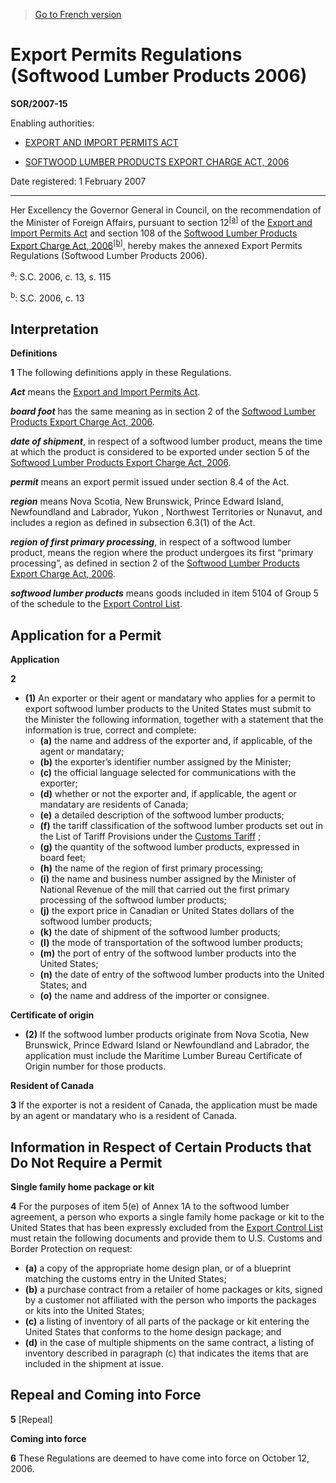 > [Go to French version](/fr/Règlements/Décrets,%20ordonnances%20et%20règlements%20statutaires/2007/15.md)

# Export Permits Regulations (Softwood Lumber Products 2006)

**SOR/2007-15**

Enabling authorities: 
- [EXPORT AND IMPORT PERMITS ACT](/en/Acts/Revised%20Statutes%20of%20Canada/E/E-19.md)

- [SOFTWOOD LUMBER PRODUCTS EXPORT CHARGE ACT, 2006](/en/Acts/Statutes%20of%20Canada/2006/c.%2013.md)

Date registered: 1 February 2007

----------

Her Excellency the Governor General in Council, on the recommendation of the Minister of Foreign Affairs, pursuant to section 12<sup><a href='#nbp_609077-F_hq_1007'>[a]</a></sup> of the [Export and Import Permits Act](/en/Acts/Revised%20Statutes%20of%20Canada/E/E-19.md) and section 108 of the [Softwood Lumber Products Export Charge Act, 2006](/en/Acts/Statutes%20of%20Canada/2006/c.%2013.md)<sup><a href='#nbp_609077-F_hq_1073'>[b]</a></sup>, hereby makes the annexed Export Permits Regulations (Softwood Lumber Products 2006).

<a name='nbp_609077-F_hq_1007'><sup>a</sup></a>: S.C. 2006, c. 13, s. 115<br />

<a name='nbp_609077-F_hq_1073'><sup>b</sup></a>: S.C. 2006, c. 13<br />




## Interpretation



**Definitions**

**1** The following definitions apply in these Regulations.

***Act*** means the [Export and Import Permits Act](/en/Acts/Revised%20Statutes%20of%20Canada/E/E-19.md).

***board foot*** has the same meaning as in section 2 of the [Softwood Lumber Products Export Charge Act, 2006](/en/Acts/Statutes%20of%20Canada/2006/c.%2013.md).

***date of shipment***, in respect of a softwood lumber product, means the time at which the product is considered to be exported under section 5 of the [Softwood Lumber Products Export Charge Act, 2006](/en/Acts/Statutes%20of%20Canada/2006/c.%2013.md).

***permit*** means an export permit issued under section 8.4 of the Act.

***region*** means Nova Scotia, New Brunswick, Prince Edward Island, Newfoundland and Labrador, Yukon , Northwest Territories or Nunavut, and includes a region as defined in subsection 6.3(1) of the Act.

***region of first primary processing***, in respect of a softwood lumber product, means the region where the product undergoes its first “primary processing”, as defined in section 2 of the [Softwood Lumber Products Export Charge Act, 2006](/en/Acts/Statutes%20of%20Canada/2006/c.%2013.md).

***softwood lumber products*** means goods included in item 5104 of Group 5 of the schedule to the [Export Control List](/en/Regulations/Statutory%20Orders%20and%20Regulations/89/202.md).




## Application for a Permit



**Application**

**2** 

- **(1)** An exporter or their agent or mandatary who applies for a permit to export softwood lumber products to the United States must submit to the Minister the following information, together with a statement that the information is true, correct and complete:
	- **(a)** the name and address of the exporter and, if applicable, of the agent or mandatary;
	- **(b)** the exporter’s identifier number assigned by the Minister;
	- **(c)** the official language selected for communications with the exporter;
	- **(d)** whether or not the exporter and, if applicable, the agent or mandatary are residents of Canada;
	- **(e)** a detailed description of the softwood lumber products;
	- **(f)** the tariff classification of the softwood lumber products set out in the List of Tariff Provisions under the [Customs Tariff](/en/Acts/Statutes%20of%20Canada/1997/c.%2036.md) ;
	- **(g)** the quantity of the softwood lumber products, expressed in board feet;
	- **(h)** the name of the region of first primary processing;
	- **(i)** the name and business number assigned by the Minister of National Revenue of the mill that carried out the first primary processing of the softwood lumber products;
	- **(j)** the export price in Canadian or United States dollars of the softwood lumber products;
	- **(k)** the date of shipment of the softwood lumber products;
	- **(l)** the mode of transportation of the softwood lumber products;
	- **(m)** the port of entry of the softwood lumber products into the United States;
	- **(n)** the date of entry of the softwood lumber products into the United States; and
	- **(o)** the name and address of the importer or consignee.

**Certificate of origin**

- **(2)** If the softwood lumber products originate from Nova Scotia, New Brunswick, Prince Edward Island or Newfoundland and Labrador, the application must include the Maritime Lumber Bureau Certificate of Origin number for those products.




**Resident of Canada**

**3** If the exporter is not a resident of Canada, the application must be made by an agent or mandatary who is a resident of Canada.




## Information in Respect of Certain Products that Do Not Require a Permit



**Single family home package or kit**

**4** For the purposes of item 5(e) of Annex 1A to the softwood lumber agreement, a person who exports a single family home package or kit to the United States that has been expressly excluded from the [Export Control List](/en/Regulations/Statutory%20Orders%20and%20Regulations/89/202.md) must retain the following documents and provide them to U.S. Customs and Border Protection on request:
- **(a)** a copy of the appropriate home design plan, or of a blueprint matching the customs entry in the United States;
- **(b)** a purchase contract from a retailer of home packages or kits, signed by a customer not affiliated with the person who imports the packages or kits into the United States;
- **(c)** a listing of inventory of all parts of the package or kit entering the United States that conforms to the home design package; and
- **(d)** in the case of multiple shipments on the same contract, a listing of inventory described in paragraph (c) that indicates the items that are included in the shipment at issue.




## Repeal and Coming into Force


**5** [Repeal]




**Coming into force**

**6** These Regulations are deemed to have come into force on October 12, 2006.


